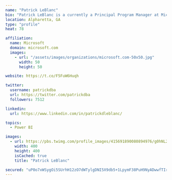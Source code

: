 ```yaml
---
name: "Patrick LeBlanc"
bio: "Patrick LeBlanc is a currently a Principal Program Manager at Microsoft and a contributing partner to Guy in a Cube. Along with his 15+ years’ experience in IT he holds a Masters of Science degree from Louisiana State University. He is the author and co-author of five SQL Server books. Prior to joining Microsoft he was awarded Microsoft MVP award for his contributions to the community. Patrick is a regular speaker at many SQL Server Conferences and Community events."
location: Alpharetta, GA
type: "profile"
heat: 78

affiliation:
  name: Microsoft
  domain: microsoft.com
  images:
    - url: "/assets/images/organizations/microsoft.com-50x50.jpg"
      width: 50
      height: 50

website: https://t.co/F5FuW6Huqh

twitter:
  username: patrickdba
  url: https://twitter.com/patrickdba
  followers: 7512

linkedin:
  url: https://www.linkedin.com/in/patrickdleblanc/

topics:
  - Power BI

images:
  - url: https://pbs.twimg.com/profile_images/415691890080894976/g0hNL2mf_400x400.jpeg
    width: 400
    height: 400
    isCached: true
    title: "Patrick LeBlanc"

secured: "uP0o7xWSygOi5SUrhH12zO7dWTylgDNI5X9db5+1LpymF38PuH9NyADwwfTIrSu92qi51E4U+fKhZdpMHALMOnhD+FpmXcQEjkrKtUJU8QXNPodwmvPRu/GJq414/Wpp2vIa8s+Zwj+pJLSEa+Si5UMajZOxsKcyk/ITyLrDTsKzQizIzo4NnD3m1RwhbSeFYwzMHBcv19p8REW2s3nyNQGA2UGMLJrwSwBeoS5O5Zgowh9mvYyQ2J2KczSuybhN3gO0FYXHH2Gww8RpmcqdqO/t3/jh6oeM9CGb1cPO72B7LZftR867q73hZKkcUBf5OUWTKd+rIwxkd6Q3HvqeljBK93Al2AJOkoshMuL3e1g8xqr5za7skDKeg2wkYvashZhzg9F5xi1jbcJty936JcE2zQZ/2vnOCUoAHNqx/M8=;xoBpe9nf3+Y7uG5aZwzYOA=="
---
```


